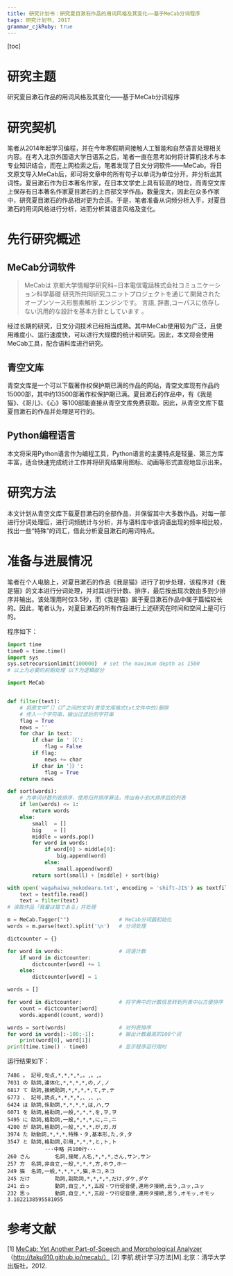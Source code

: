 ```yaml
---
title: 研究计划书：研究夏目漱石作品的用词风格及其变化——基于MeCab分词程序
tags: 研究计划书, 2017
grammar_cjkRuby: true
---
```


[toc]

# 研究主题
研究夏目漱石作品的用词风格及其变化——基于MeCab分词程序

# 研究契机
笔者从2014年起学习编程，并在今年寒假期间接触人工智能和自然语言处理相关内容。在考入北京外国语大学日语系之后，笔者一直在思考如何将计算机技术与本专业知识结合，而在上网检索之后，笔者发现了日文分词软件——MeCab。将日文原文导入MeCab后，即可将文章中的所有句子以单词为单位分开，并分析出其词性。夏目漱石作为日本著名作家，在日本文学史上具有较高的地位，而青空文库上保存有日本著名作家夏目漱石的上百部文学作品，数量庞大，因此在众多作家中，研究夏目漱石的作品相对更为合适。于是，笔者准备从词频分析入手，对夏目漱石的用词风格进行分析，进而分析其语言风格及变化。

# 先行研究概述
## MeCab分词软件
> MeCabは 京都大学情報学研究科−日本電信電話株式会社コミュニケーション科学基礎 研究所共同研究ユニットプロジェクトを通じて開発されたオープンソース形態素解析 エンジンです。 言語, 辞書,コーパスに依存しない汎用的な設計を基本方針としています 。

经过长期的研究，日文分词技术已经相当成熟。其中MeCab使用较为广泛，且使用难度小、运行速度快，可以进行大规模的统计和研究。因此，本文将会使用MeCab工具，配合语料库进行研究。

## 青空文库

青空文库是一个可以下载著作权保护期已满的作品的网站，青空文库现有作品约15000部，其中约13500部著作权保护期已满。夏目漱石的作品中，有《我是猫》、《哥儿》、《心》等100部能直接从青空文库免费获取。因此，从青空文库下载夏目漱石的作品并处理是可行的。

## Python编程语言

本文将采用Python语言作为编程工具，Python语言的主要特点是轻量、第三方库丰富，适合快速完成统计工作并将研究结果用图标、动画等形式直观地显示出来。

# 研究方法

本文计划从青空文库下载夏目漱石的全部作品，并保留其中大多数作品，对每一部进行分词处理后，进行词频统计与分析，并与语料库中该词语出现的频率相比较，找出一些“特殊”的词汇，借此分析夏目漱石的用词特点。

# 准备与进展情况

笔者在个人电脑上，对夏目漱石的作品《我是猫》进行了初步处理，该程序对《我是猫》的文本进行分词处理，并对其进行计数、排序，最后按出现次数由多到少排序并输出。该处理用时仅3.5秒，而《我是猫》属于夏目漱石作品中属于篇幅较长的。因此，笔者认为，对夏目漱石的所有作品进行上述研究在时间和空间上是可行的。

程序如下：
```python
import time
time0 = time.time()
import sys
sys.setrecursionlimit(100000)  # set the maximum depth as 1500
# 以上为必要的前期处理 以下为逻辑部分

import MeCab


def filter(text):
    # 将原文中“［］《》”之间的文字(青空文库格式txt文件中的)删除
    # 传入一个字符串，输出过滤后的字符串
    flag = True
    news = ''
    for char in text:
        if char in '［《':
            flag = False
        if flag:
            news += char
        if char in '］》':
            flag = True
    return news

def sort(words):
    # 为单词计数列表排序，使用归并排序算法，传出有小到大排序后的列表
    if len(words) <= 1:
        return words
    else:
        small  = []
        big    = []
        middle = words.pop()
        for word in words:
            if word[0] > middle[0]:
                big.append(word)
            else:
                small.append(word)
        return sort(small) + [middle] + sort(big)

with open('wagahaiwa_nekodearu.txt', encoding = 'shift-JIS') as textfile:
    text = textfile.read()
    text = filter(text)
# 读取作品「我輩は猫である」并处理

m = MeCab.Tagger("")                # MeCab分词器初始化
words = m.parse(text).split('\n')   # 分词处理

dictcounter = {}

for word in words:                  # 词语计数
    if word in dictcounter:
        dictcounter[word] += 1
    else:
        dictcounter[word] = 1

words = []

for word in dictcounter:            # 将字典中的计数信息转到列表中以方便排序
    count = dictcounter[word]
    words.append((count, word))

words = sort(words)                 # 对列表排序
for word in words[:-100:-1]:        # 输出计数最高的100个词
    print(word[0], word[1])
print(time.time() - time0)          # 显示程序运行用时

```
运行结果如下：
```
7486 。 記号,句点,*,*,*,*,。,。,。
7031 の 助詞,連体化,*,*,*,*,の,ノ,ノ
6817 て 助詞,接続助詞,*,*,*,*,て,テ,テ
6773 、 記号,読点,*,*,*,*,、,、,、
6424 は 助詞,係助詞,*,*,*,*,は,ハ,ワ
6071 を 助詞,格助詞,一般,*,*,*,を,ヲ,ヲ
5495 に 助詞,格助詞,一般,*,*,*,に,ニ,ニ
4200 が 助詞,格助詞,一般,*,*,*,が,ガ,ガ
3974 た 助動詞,*,*,*,特殊・タ,基本形,た,タ,タ
3547 と 助詞,格助詞,引用,*,*,*,と,ト,ト
            ···中略 共100行···
260 さん        名詞,接尾,人名,*,*,*,さん,サン,サン
257 方  名詞,非自立,一般,*,*,*,方,ホウ,ホー
249 猫  名詞,一般,*,*,*,*,猫,ネコ,ネコ
245 だけ        助詞,副助詞,*,*,*,*,だけ,ダケ,ダケ
241 云っ        動詞,自立,*,*,五段・ワ行促音便,連用タ接続,云う,ユッ,ユッ
232 思っ        動詞,自立,*,*,五段・ワ行促音便,連用タ接続,思う,オモッ,オモッ
3.1022138595581055
```
# 参考文献

[1] [MeCab: Yet Another Part-of-Speech and Morphological Analyzer][3]
（http://taku910.github.io/mecab/）
[2] 李航.统计学习方法[M].北京：清华大学出版社，2012.


  [3]: http://taku910.github.io/mecab/
